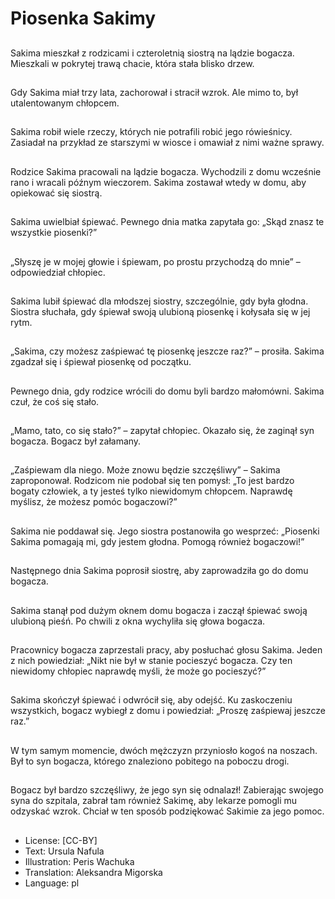 # Piosenka Sakimy

##
Sakima mieszkał z rodzicami i czteroletnią siostrą na lądzie bogacza. Mieszkali w pokrytej trawą chacie, która stała blisko drzew.

##
Gdy Sakima miał trzy lata, zachorował i stracił wzrok. Ale mimo to, był utalentowanym chłopcem.

##
Sakima robił wiele rzeczy, których nie potrafili robić jego rówieśnicy. Zasiadał na przykład ze starszymi w wiosce i omawiał z nimi ważne sprawy.

##
Rodzice Sakima pracowali na lądzie bogacza. Wychodzili z domu wcześnie rano i wracali późnym wieczorem. Sakima zostawał wtedy w domu, aby opiekować się siostrą.

##
Sakima uwielbiał śpiewać. Pewnego dnia matka zapytała go: „Skąd znasz te wszystkie piosenki?”

##
„Słyszę je w mojej głowie i śpiewam, po prostu przychodzą do mnie” – odpowiedział chłopiec.

##
Sakima lubił śpiewać dla młodszej siostry, szczególnie, gdy była głodna. Siostra słuchała, gdy śpiewał swoją ulubioną piosenkę i kołysała się w jej rytm.

##
„Sakima, czy możesz zaśpiewać tę piosenkę jeszcze raz?” – prosiła. Sakima zgadzał się i śpiewał piosenkę od początku.

##
Pewnego dnia, gdy rodzice wrócili do domu byli bardzo małomówni. Sakima czuł, że coś się stało.

##
„Mamo, tato, co się stało?” – zapytał chłopiec. Okazało się, że zaginął syn bogacza. Bogacz był załamany.

##
„Zaśpiewam dla niego. Może znowu będzie szczęśliwy” – Sakima zaproponował. Rodzicom nie podobał się ten pomysł: „To jest bardzo bogaty człowiek, a ty jesteś tylko niewidomym chłopcem. Naprawdę myślisz, że możesz pomóc bogaczowi?”

##
Sakima nie poddawał się. Jego siostra postanowiła go wesprzeć: „Piosenki Sakima pomagają mi, gdy jestem głodna. Pomogą również bogaczowi!”

##
Następnego dnia Sakima poprosił siostrę, aby zaprowadziła go do domu bogacza.

##
Sakima stanął pod dużym oknem domu bogacza i zaczął śpiewać swoją ulubioną pieśń. Po chwili z okna wychyliła się głowa bogacza.

##
Pracownicy bogacza zaprzestali pracy, aby posłuchać głosu Sakima. Jeden z nich powiedział: „Nikt nie był w stanie pocieszyć bogacza. Czy ten niewidomy chłopiec naprawdę myśli, że może go pocieszyć?”

##
Sakima skończył śpiewać i odwrócił się, aby odejść. Ku zaskoczeniu wszystkich, bogacz wybiegł z domu i powiedział: „Proszę zaśpiewaj jeszcze raz.”

##
W tym samym momencie, dwóch mężczyzn przyniosło kogoś na noszach. Był to syn bogacza, którego znaleziono pobitego na poboczu drogi.

##
Bogacz był bardzo szczęśliwy, że jego syn się odnalazł! Zabierając swojego syna do szpitala, zabrał tam również Sakimę, aby lekarze pomogli mu odzyskać wzrok. Chciał w ten sposób podziękować Sakimie za jego pomoc.

##
* License: [CC-BY]
* Text: Ursula Nafula
* Illustration: Peris Wachuka
* Translation: Aleksandra Migorska
* Language: pl
